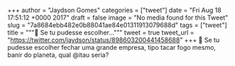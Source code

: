 
+++
author = "Jaydson Gomes"
categories = ["tweet"]
date = "Fri Aug 18 17:51:12 +0000 2017"
draft = false
image = "No media found for this Tweet"
slug = "7a8684ebb482e0b88041ae84e01311913079688d"
tags = ["tweet"]
title = """🤔 Se tu pudesse escolher..."""
tweet = true
tweet_url = "https://twitter.com/jaydson/status/898603200441458688"
+++
🤔 Se tu pudesse escolher fechar uma grande empresa, tipo tacar fogo mesmo, banir do planeta, qual  @itau seria?
